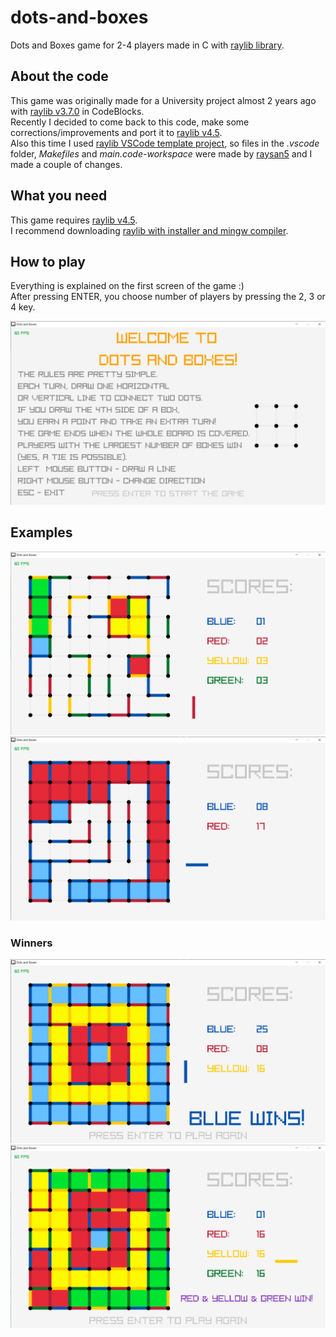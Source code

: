 # dots-and-boxes
Dots and Boxes game for 2-4 players made in C with [raylib library](https://github.com/raysan5/raylib).

## About the code
This game was originally made for a University project almost 2 years ago with [raylib v3.7.0](https://github.com/raysan5/raylib/releases/tag/3.7.0) in CodeBlocks.  
Recently I decided to come back to this code, make some corrections/improvements and port it to [raylib v4.5](https://github.com/raysan5/raylib/releases/tag/4.5.0).  
Also this time I used [raylib VSCode template project](https://github.com/raysan5/raylib/tree/master/projects/VSCode), so files in the *.vscode* folder, *Makefiles* and *main.code-workspace* were made by 
[raysan5](https://github.com/raysan5) and I made a couple of changes.

## What you need
This game requires [raylib v4.5](https://github.com/raysan5/raylib/releases/tag/4.5.0).  
I recommend downloading [raylib with installer and mingw compiler](https://github.com/raysan5/raylib/releases/download/4.5.0/raylib_installer_v4.5.mingw.64bit.exe).

## How to play
Everything is explained on the first screen of the game :)  
After pressing ENTER, you choose number of players by pressing the 2, 3 or 4 key.

![menu-gif](https://github.com/Kass-i/dots-and-boxes/blob/main/images/menu.gif)

## Examples
![four-players](https://github.com/Kass-i/dots-and-boxes/blob/main/images/4players.png)
![two-players](https://github.com/Kass-i/dots-and-boxes/blob/main/images/2players.png)

### Winners
![one-winner](https://github.com/Kass-i/dots-and-boxes/blob/main/images/3players-winner.png)
![three-winners](https://github.com/Kass-i/dots-and-boxes/blob/main/images/3winners.png)
